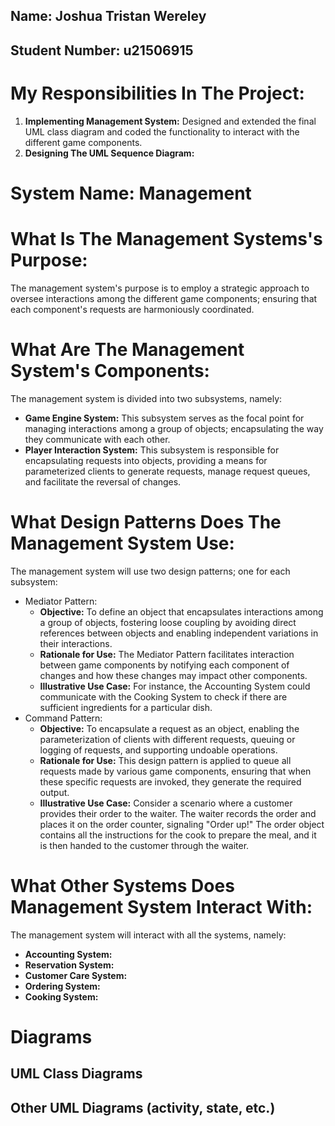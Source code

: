 ## Name: Joshua Tristan Wereley
## Student Number: u21506915

# My Responsibilities In The Project: 
1. **Implementing Management System:** Designed and extended the final UML class diagram and coded the functionality to interact with the different game components.
3. **Designing The UML Sequence Diagram:** 

# System Name: Management
# What Is The Management Systems's Purpose:
The management system's purpose is to employ a strategic approach to oversee interactions among the different game components; ensuring that each component's requests are harmoniously coordinated.

# What Are The Management System's Components:
The management system is divided into two subsystems, namely:
* **Game Engine System:** This subsystem serves as the focal point for managing interactions among a group of objects; encapsulating the way they communicate with each other. 
* **Player Interaction System:** This subsystem is responsible for encapsulating requests into objects, providing a means for parameterized clients to generate requests, manage request queues, and facilitate the reversal of changes.

# What Design Patterns Does The Management System Use:
The management system will use two design patterns; one for each subsystem:
* Mediator Pattern: 
    * **Objective:** To define an object that encapsulates interactions among a group of objects, fostering loose coupling by avoiding direct references between objects and enabling independent variations in their interactions.
    * **Rationale for Use:** The Mediator Pattern facilitates interaction between game components by notifying each component of changes and how these changes may impact other components.
    * **Illustrative Use Case:** For instance, the Accounting System could communicate with the Cooking System to check if there are sufficient ingredients for a particular dish.
* Command Pattern:
    * **Objective:** To encapsulate a request as an object, enabling the parameterization of clients with different requests, queuing or logging of requests, and supporting undoable operations.
    * **Rationale for Use:** This design pattern is applied to queue all requests made by various game components, ensuring that when these specific requests are invoked, they generate the required output.
    * **Illustrative Use Case:** Consider a scenario where a customer provides their order to the waiter. The waiter records the order and places it on the order counter, signaling "Order up!" The order object contains all the instructions for the cook to prepare the meal, and it is then handed to the customer through the waiter.

# What Other Systems Does Management System Interact With:
The management system will interact with all the systems, namely:
* **Accounting System:**
* **Reservation System:**
* **Customer Care System:**
* **Ordering System:**
* **Cooking System:**

# Diagrams

## UML Class Diagrams

## Other UML Diagrams (activity, state, etc.)
